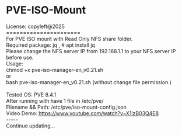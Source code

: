 # PVE-ISO-Mount

License: copyleft@2025 </br>
====================== </br>
For PVE ISO mount with Read Only NFS share folder. </br>
Required package: jq , # apt install jq </br>
Please change the NFS server IP from  192.168.1.1 to your NFS server IP before use. </br>
Usage: </br>
chmod +x pve-iso-manager-en_v0.21.sh </br>
or </br>
bash pve-iso-manager-en_v0.21.sh (without change file permission.) </br>
</br>
Tested OS: PVE 8.4.1 </br>
After running with have 1 file in /etc/pve/ </br> 
Filename && Path: /etc/pve/iso-mount-config.json </br>
Video Demo: https://www.youtube.com/watch?v=X1izB03Q4E8 </br>
-----</br>
Continue updating... </br>

